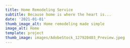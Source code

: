 ```yaml
---
title: Home Remodeling Service
subtitle: Because home is where the heart is...
date: '2021-01-01'
thumb_image_alt: Home remodeling made simple
image_alt: Home
template: project
thumb_image: images/AdobeStock_127920403_Preview.jpeg
---
```


